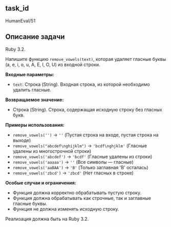 ## task_id
HumanEval/51

## Описание задачи
Ruby 3.2.

Напишите функцию `remove_vowels(text)`, которая удаляет гласные буквы (a, e, i, o, u, A, E, I, O, U) из входной строки.

**Входные параметры:**

* `text`: Строка (String).  Входная строка, из которой необходимо удалить гласные.


**Возвращаемое значение:**

* Строка (String). Строка, содержащая исходную строку без гласных букв.


**Примеры использования:**

* `remove_vowels('')`  →  `''` (Пустая строка на входе, пустая строка на выходе)
* `remove_vowels("abcdef\nghijklm")` → `'bcdf\nghjklm'` (Гласные удалены из многострочной строки)
* `remove_vowels('abcdef')` → `'bcdf'` (Гласные удалены из строки)
* `remove_vowels('aaaaa')` → `''` (Все символы — гласные)
* `remove_vowels('aaBAA')` → `'B'` (Только заглавная 'B' осталась)
* `remove_vowels('zbcd')` → `'zbcd'` (Нет гласных в строке)


**Особые случаи и ограничения:**

* Функция должна корректно обрабатывать пустую строку.
* Функция должна обрабатывать как строчные, так и заглавные гласные буквы.
* Функция не должна изменять исходную строку.


Реализация должна быть на Ruby 3.2.

